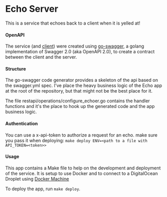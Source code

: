 # Echo Server

This is a service that echoes back to a client when it is yelled at!

#### OpenAPI
The service (and [client](https://github.com/pupimvictor/do-echo-cli)) were created using [go-swagger](https://github.com/go-swagger/go-swagger/), a golang implementation of Swagger 2.0 (aka OpenAPI 2.0), to create a contract between the client and the server.

#### Structure
The go-swagger code generator provides a skeleton of the api based on the swagger.yml spec. I've place the heavy business logic of the Echo app at the root of the repository, but that might not be the best place for it.

The file restapi/operations/configure_echoer.go contains the handler functions and it's the place to hook up the generated code and the app business logic.

#### Authentication
You can use a x-api-token to authorize a request for an echo. make sure you pass it when deploying: `make deploy ENV=<path to a file with API_TOKEN=<token>>`

#### Usage
This app contains a Make file to help on the development and deployment of the service. It is setup to use Docker and to connect to a DigitalOcean Droplet using [Docker Machine](https://docs.docker.com/machine/)

To deploy the app, run `make deploy`.

